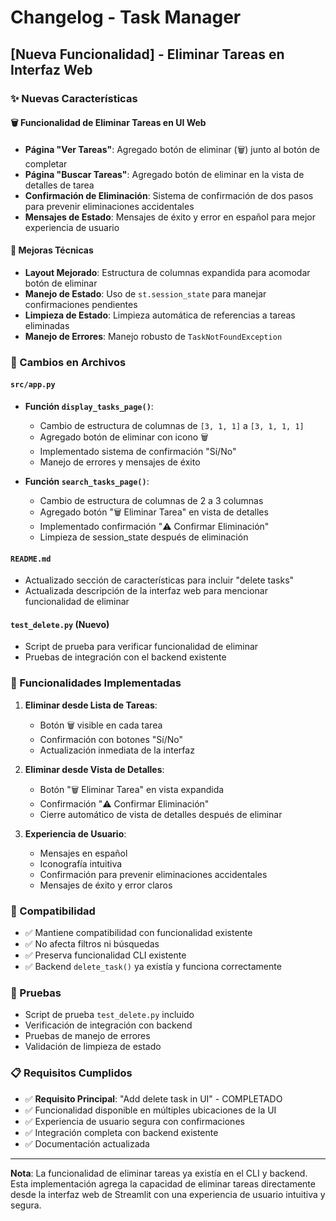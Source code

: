 # Changelog - Task Manager

## [Nueva Funcionalidad] - Eliminar Tareas en Interfaz Web

### ✨ Nuevas Características

#### 🗑️ Funcionalidad de Eliminar Tareas en UI Web
- **Página "Ver Tareas"**: Agregado botón de eliminar (🗑️) junto al botón de completar
- **Página "Buscar Tareas"**: Agregado botón de eliminar en la vista de detalles de tarea
- **Confirmación de Eliminación**: Sistema de confirmación de dos pasos para prevenir eliminaciones accidentales
- **Mensajes de Estado**: Mensajes de éxito y error en español para mejor experiencia de usuario

#### 🔧 Mejoras Técnicas
- **Layout Mejorado**: Estructura de columnas expandida para acomodar botón de eliminar
- **Manejo de Estado**: Uso de `st.session_state` para manejar confirmaciones pendientes
- **Limpieza de Estado**: Limpieza automática de referencias a tareas eliminadas
- **Manejo de Errores**: Manejo robusto de `TaskNotFoundException`

### 📝 Cambios en Archivos

#### `src/app.py`
- **Función `display_tasks_page()`**:
  - Cambio de estructura de columnas de `[3, 1, 1]` a `[3, 1, 1, 1]`
  - Agregado botón de eliminar con icono 🗑️
  - Implementado sistema de confirmación "Sí/No"
  - Manejo de errores y mensajes de éxito

- **Función `search_tasks_page()`**:
  - Cambio de estructura de columnas de 2 a 3 columnas
  - Agregado botón "🗑️ Eliminar Tarea" en vista de detalles
  - Implementado confirmación "⚠️ Confirmar Eliminación"
  - Limpieza de session_state después de eliminación

#### `README.md`
- Actualizado sección de características para incluir "delete tasks"
- Actualizada descripción de la interfaz web para mencionar funcionalidad de eliminar

#### `test_delete.py` (Nuevo)
- Script de prueba para verificar funcionalidad de eliminar
- Pruebas de integración con el backend existente

### 🎯 Funcionalidades Implementadas

1. **Eliminar desde Lista de Tareas**:
   - Botón 🗑️ visible en cada tarea
   - Confirmación con botones "Sí/No"
   - Actualización inmediata de la interfaz

2. **Eliminar desde Vista de Detalles**:
   - Botón "🗑️ Eliminar Tarea" en vista expandida
   - Confirmación "⚠️ Confirmar Eliminación"
   - Cierre automático de vista de detalles después de eliminar

3. **Experiencia de Usuario**:
   - Mensajes en español
   - Iconografía intuitiva
   - Confirmación para prevenir eliminaciones accidentales
   - Mensajes de éxito y error claros

### 🔄 Compatibilidad
- ✅ Mantiene compatibilidad con funcionalidad existente
- ✅ No afecta filtros ni búsquedas
- ✅ Preserva funcionalidad CLI existente
- ✅ Backend `delete_task()` ya existía y funciona correctamente

### 🧪 Pruebas
- Script de prueba `test_delete.py` incluido
- Verificación de integración con backend
- Pruebas de manejo de errores
- Validación de limpieza de estado

### 📋 Requisitos Cumplidos
- ✅ **Requisito Principal**: "Add delete task in UI" - COMPLETADO
- ✅ Funcionalidad disponible en múltiples ubicaciones de la UI
- ✅ Experiencia de usuario segura con confirmaciones
- ✅ Integración completa con backend existente
- ✅ Documentación actualizada

---

**Nota**: La funcionalidad de eliminar tareas ya existía en el CLI y backend. Esta implementación agrega la capacidad de eliminar tareas directamente desde la interfaz web de Streamlit con una experiencia de usuario intuitiva y segura.